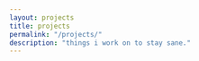 ```yaml
---
layout: projects
title: projects
permalink: "/projects/"
description: "things i work on to stay sane."
---
```

